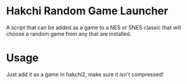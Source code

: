 # Hakchi Random Game Launcher
A script that can be added as a game to a NES or SNES classic that will choose a random game from any that are installed.

# Usage
Just add it as a game in hakchi2, make sure it isn't compressed!
